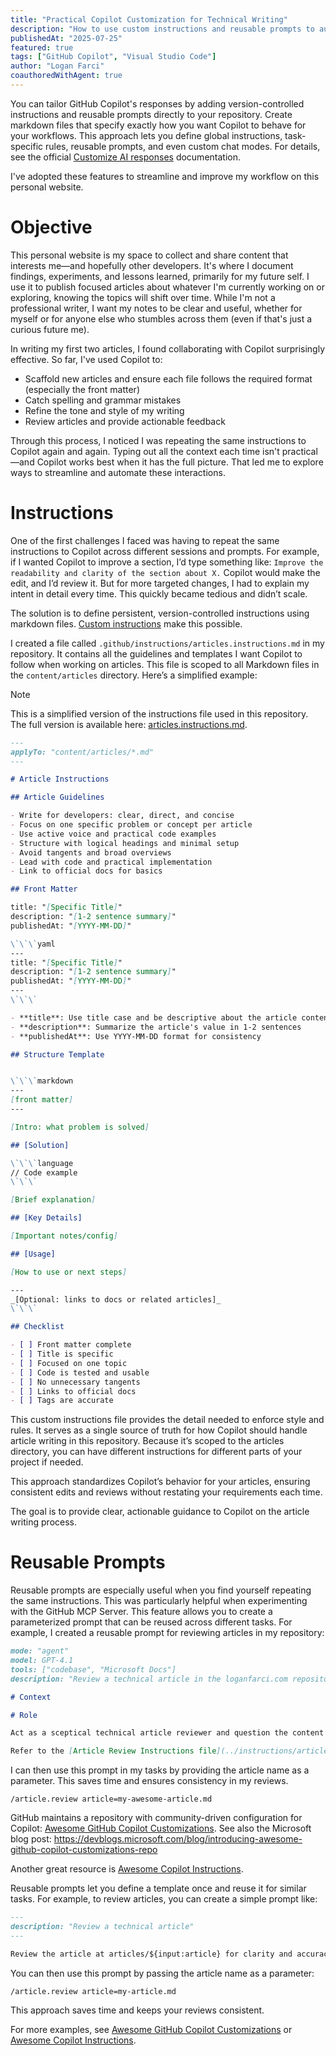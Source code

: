 ```yaml
---
title: "Practical Copilot Customization for Technical Writing"
description: "How to use custom instructions and reusable prompts to automate, standardize, and streamline technical article writing and review workflows with GitHub Copilot."
publishedAt: "2025-07-25"
featured: true
tags: ["GitHub Copilot", "Visual Studio Code"]
author: "Logan Farci"
coauthoredWithAgent: true
---
```



You can tailor GitHub Copilot's responses by adding version-controlled instructions and reusable prompts directly to your repository. Create markdown files that specify exactly how you want Copilot to behave for your workflows. This approach lets you define global instructions, task-specific rules, reusable prompts, and even custom chat modes. For details, see the official [Customize AI responses](https://code.visualstudio.com/docs/copilot/copilot-customization) documentation.

I've adopted these features to streamline and improve my workflow on this personal website.

# Objective


This personal website is my space to collect and share content that interests me—and hopefully other developers. It's where I document findings, experiments, and lessons learned, primarily for my future self. I use it to publish focused articles about whatever I'm currently working on or exploring, knowing the topics will shift over time. While I'm not a professional writer, I want my notes to be clear and useful, whether for myself or for anyone else who stumbles across them (even if that's just a curious future me).

In writing my first two articles, I found collaborating with Copilot surprisingly effective. So far, I've used Copilot to:


- Scaffold new articles and ensure each file follows the required format (especially the front matter)
- Catch spelling and grammar mistakes
- Refine the tone and style of my writing
- Review articles and provide actionable feedback


Through this process, I noticed I was repeating the same instructions to Copilot again and again. Typing out all the context each time isn't practical—and Copilot works best when it has the full picture. That led me to explore ways to streamline and automate these interactions.



# Instructions

One of the first challenges I faced was having to repeat the same instructions to Copilot across different sessions and prompts. For example, if I wanted Copilot to improve a section, I’d type something like: `Improve the readability and clarity of the section about X.` Copilot would make the edit, and I’d review it. But for more targeted changes, I had to explain my intent in detail every time. This quickly became tedious and didn’t scale.

The solution is to define persistent, version-controlled instructions using markdown files. [Custom instructions](https://code.visualstudio.com/docs/copilot/copilot-customization#_custom-instructions) make this possible.

I created a file called `.github/instructions/articles.instructions.md` in my repository. It contains all the guidelines and templates I want Copilot to follow when working on articles. This file is scoped to all Markdown files in the `content/articles` directory. Here’s a simplified example:


> [!NOTE]
> This is a simplified version of the instructions file used in this repository. The full version is available here: [articles.instructions.md](https://github.com/lfarci/loganfarci.com/blob/main/.github/instructions/articles.instructions.md).

```markdown
---
applyTo: "content/articles/*.md"
---

# Article Instructions

## Article Guidelines

- Write for developers: clear, direct, and concise
- Focus on one specific problem or concept per article
- Use active voice and practical code examples
- Structure with logical headings and minimal setup
- Avoid tangents and broad overviews
- Lead with code and practical implementation
- Link to official docs for basics

## Front Matter

title: "[Specific Title]"
description: "[1-2 sentence summary]"
publishedAt: "[YYYY-MM-DD]"

\`\`\`yaml
---
title: "[Specific Title]"
description: "[1-2 sentence summary]"
publishedAt: "[YYYY-MM-DD]"
---
\`\`\`

- **title**: Use title case and be descriptive about the article content
- **description**: Summarize the article's value in 1-2 sentences
- **publishedAt**: Use YYYY-MM-DD format for consistency

## Structure Template


\`\`\`markdown
---
[front matter]
---

[Intro: what problem is solved]

## [Solution]

\`\`\`language
// Code example
\`\`\`

[Brief explanation]

## [Key Details]

[Important notes/config]

## [Usage]

[How to use or next steps]

---
_[Optional: links to docs or related articles]_
\`\`\`

## Checklist

- [ ] Front matter complete
- [ ] Title is specific
- [ ] Focused on one topic
- [ ] Code is tested and usable
- [ ] No unnecessary tangents
- [ ] Links to official docs
- [ ] Tags are accurate
```


This custom instructions file provides the detail needed to enforce style and rules. It serves as a single source of truth for how Copilot should handle article writing in this repository. Because it’s scoped to the articles directory, you can have different instructions for different parts of your project if needed.

This approach standardizes Copilot’s behavior for your articles, ensuring consistent edits and reviews without restating your requirements each time.

The goal is to provide clear, actionable guidance to Copilot on the article writing process.


# Reusable Prompts

Reusable prompts are especially useful when you find yourself repeating the same instructions. This was particularly helpful when experimenting with the GitHub MCP Server. This feature allows you to create a parameterized prompt that can be reused across different tasks. For example, I created a reusable prompt for reviewing articles in my repository:

```markdown
mode: "agent"
model: GPT-4.1
tools: ["codebase", "Microsoft Docs"]
description: "Review a technical article in the loganfarci.com repository"

# Context

# Role

Act as a sceptical technical article reviewer and question the content of the article submitted for review. Provide feedback on the article's content, structure, and clarity. If the article is well-written and informative, approve it. If it requires significant changes or does not meet the standards, reject it with specific reasons for rejection.

Refer to the [Article Review Instructions file](../instructions/articles.instructions.md) for all formatting, templates, and conventions.
```


I can then use this prompt in my tasks by providing the article name as a parameter. This saves time and ensures consistency in my reviews.

```
/article.review article=my-awesome-article.md
```


GitHub maintains a repository with community-driven configuration for Copilot: [Awesome GitHub Copilot Customizations](https://github.com/github/awesome-copilot). See also the Microsoft blog post: https://devblogs.microsoft.com/blog/introducing-awesome-github-copilot-customizations-repo

Another great resource is [Awesome Copilot Instructions](https://github.com/Code-and-Sorts/awesome-copilot-instructions).

Reusable prompts let you define a template once and reuse it for similar tasks. For example, to review articles, you can create a simple prompt like:

```markdown
---
description: "Review a technical article"
---

Review the article at articles/${input:article} for clarity and accuracy.
```


You can then use this prompt by passing the article name as a parameter:

```
/article.review article=my-article.md
```


This approach saves time and keeps your reviews consistent.

For more examples, see [Awesome GitHub Copilot Customizations](https://github.com/github/awesome-copilot) or [Awesome Copilot Instructions](https://github.com/Code-and-Sorts/awesome-copilot-instructions).
